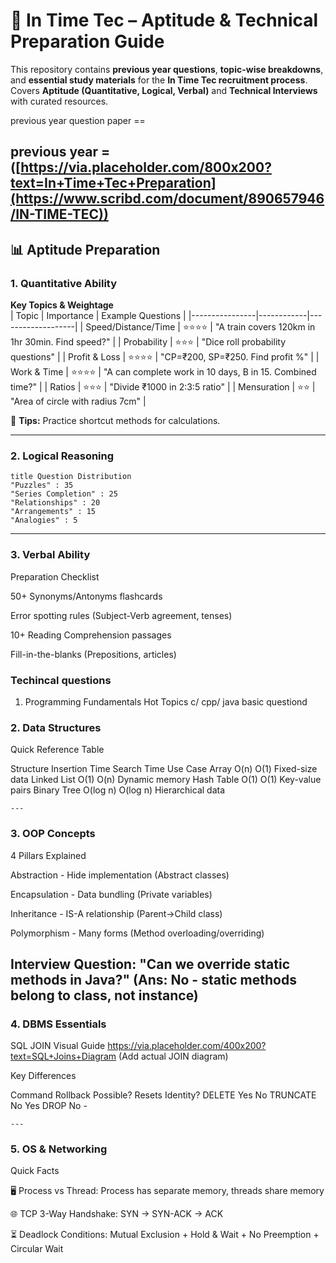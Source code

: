 # 🚀 In Time Tec – Aptitude & Technical Preparation Guide



This repository contains **previous year questions**, **topic-wise breakdowns**, and **essential study materials** for the **In Time Tec recruitment process**.  
Covers **Aptitude (Quantitative, Logical, Verbal)** and **Technical Interviews** with curated resources.

previous year question paper ==

previous year  = ([https://via.placeholder.com/800x200?text=In+Time+Tec+Preparation](https://www.scribd.com/document/890657946/IN-TIME-TEC)) 
---

## 📊 Aptitude Preparation

### 1. Quantitative Ability
**Key Topics & Weightage**  
| Topic          | Importance | Example Questions |
|----------------|------------|-------------------|
| Speed/Distance/Time | ⭐⭐⭐⭐ | "A train covers 120km in 1hr 30min. Find speed?" |
| Probability     | ⭐⭐⭐ | "Dice roll probability questions" |
| Profit & Loss   | ⭐⭐⭐⭐ | "CP=₹200, SP=₹250. Find profit %" |
| Work & Time     | ⭐⭐⭐⭐ | "A can complete work in 10 days, B in 15. Combined time?" |
| Ratios          | ⭐⭐⭐ | "Divide ₹1000 in 2:3:5 ratio" |
| Mensuration     | ⭐⭐ | "Area of circle with radius 7cm" |

📌 **Tips:** Practice shortcut methods for calculations.

---

### 2. Logical Reasoning

    title Question Distribution
    "Puzzles" : 35
    "Series Completion" : 25
    "Relationships" : 20
    "Arrangements" : 15
    "Analogies" : 5
---
### 3. Verbal Ability
Preparation Checklist

50+ Synonyms/Antonyms flashcards

Error spotting rules (Subject-Verb agreement, tenses)

10+ Reading Comprehension passages

Fill-in-the-blanks (Prepositions, articles)



### Techincal questions
1. Programming Fundamentals
Hot Topics c/ cpp/ java basic questiond


    
### 2. Data Structures
Quick Reference Table

Structure	Insertion Time	Search Time	Use Case
Array	O(n)	O(1)	Fixed-size data
Linked List	O(1)	O(n)	Dynamic memory
Hash Table	O(1)	O(1)	Key-value pairs
Binary Tree	O(log n)	O(log n)	Hierarchical data

    ---
### 3. OOP Concepts
4 Pillars Explained

Abstraction - Hide implementation (Abstract classes)

Encapsulation - Data bundling (Private variables)

Inheritance - IS-A relationship (Parent→Child class)

Polymorphism - Many forms (Method overloading/overriding)

Interview Question:
"Can we override static methods in Java?"
(Ans: No - static methods belong to class, not instance)
 ---
    
### 4. DBMS Essentials
SQL JOIN Visual Guide
https://via.placeholder.com/400x200?text=SQL+Joins+Diagram (Add actual JOIN diagram)

Key Differences

Command	Rollback Possible?	Resets Identity?
DELETE	Yes	No
TRUNCATE	No	Yes
DROP	No	-

    ---
    
### 5. OS & Networking
Quick Facts

🖥️ Process vs Thread: Process has separate memory, threads share memory

🌐 TCP 3-Way Handshake: SYN → SYN-ACK → ACK

⏳ Deadlock Conditions: Mutual Exclusion + Hold & Wait + No Preemption + Circular Wait




